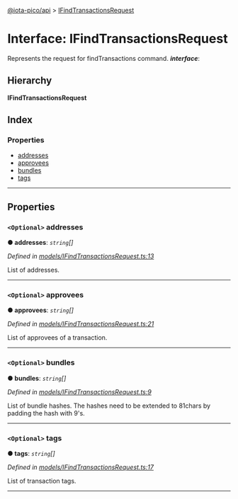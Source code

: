 [@iota-pico/api](../README.md) > [IFindTransactionsRequest](../interfaces/ifindtransactionsrequest.md)

# Interface: IFindTransactionsRequest

Represents the request for findTransactions command.
*__interface__*: 

## Hierarchy

**IFindTransactionsRequest**

## Index

### Properties

* [addresses](ifindtransactionsrequest.md#addresses)
* [approvees](ifindtransactionsrequest.md#approvees)
* [bundles](ifindtransactionsrequest.md#bundles)
* [tags](ifindtransactionsrequest.md#tags)

---

## Properties

<a id="addresses"></a>

### `<Optional>` addresses

**● addresses**: *`string`[]*

*Defined in [models/IFindTransactionsRequest.ts:13](https://github.com/iota-pico/api/blob/2556ace/src/models/IFindTransactionsRequest.ts#L13)*

List of addresses.

___
<a id="approvees"></a>

### `<Optional>` approvees

**● approvees**: *`string`[]*

*Defined in [models/IFindTransactionsRequest.ts:21](https://github.com/iota-pico/api/blob/2556ace/src/models/IFindTransactionsRequest.ts#L21)*

List of approvees of a transaction.

___
<a id="bundles"></a>

### `<Optional>` bundles

**● bundles**: *`string`[]*

*Defined in [models/IFindTransactionsRequest.ts:9](https://github.com/iota-pico/api/blob/2556ace/src/models/IFindTransactionsRequest.ts#L9)*

List of bundle hashes. The hashes need to be extended to 81chars by padding the hash with 9's.

___
<a id="tags"></a>

### `<Optional>` tags

**● tags**: *`string`[]*

*Defined in [models/IFindTransactionsRequest.ts:17](https://github.com/iota-pico/api/blob/2556ace/src/models/IFindTransactionsRequest.ts#L17)*

List of transaction tags.

___

